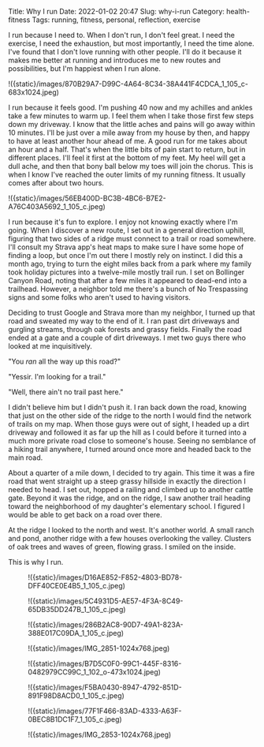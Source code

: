 Title: Why I run
Date: 2022-01-02 20:47
Slug: why-i-run
Category: health-fitness
Tags: running, fitness, personal, reflection, exercise

I run because I need to. When I don't run, I don't feel great. I need the exercise, I need the exhaustion, but most importantly, I need the time alone. I've found that I don't love running with other people. I'll do it because it makes me better at running and introduces me to new routes and possibilities, but I'm happiest when I run alone. 

!({static}/images/870B29A7-D99C-4A64-8C34-38A441F4CDCA_1_105_c-683x1024.jpeg)

I run because it feels good. I'm pushing 40 now and my achilles and ankles take a few minutes to warm up. I feel them when I take those first few steps down my driveway. I know that the little aches and pains will go away within 10 minutes. I'll be just over a mile away from my house by then, and happy to have at least another hour ahead of me. A good run for me takes about an hour and a half. That's when the little bits of pain start to return, but in different places. I'll feel it first at the bottom of my feet. My heel will get a dull ache, and then that bony ball below my toes will join the chorus. This is when I know I've reached the outer limits of my running fitness. It usually comes after about two hours.

!({static}/images/56EB400D-BC3B-4BC6-B7E2-A76C403A5692_1_105_c.jpeg)

I run because it's fun to explore. I enjoy not knowing exactly where I'm going. When I discover a new route, I set out in a general direction uphill, figuring that two sides of a ridge must connect to a trail or road somewhere. I'll consult my Strava app's heat maps to make sure I have some hope of finding a loop, but once I'm out there I mostly rely on instinct. I did this a month ago, trying to turn the eight miles back from a park where my family took holiday pictures into a twelve-mile mostly trail run. I set on Bollinger Canyon Road, noting that after a few miles it appeared to dead-end into a trailhead. However, a neighbor told me there's a bunch of No Trespassing signs and some folks who aren't used to having visitors. 

Deciding to trust Google and Strava more than my neighbor, I turned up that road and sweated my way to the end of it. I ran past dirt driveways and gurgling streams, through oak forests and grassy fields. Finally the road ended at a gate and a couple of dirt driveways. I met two guys there who looked at me inquisitively. 

"You *ran* all the way up this road?"

"Yessir. I'm looking for a trail."

"Well, there ain't no trail past here."

I didn't believe him but I didn't push it. I ran back down the road, knowing that just on the other side of the ridge to the north I would find the network of trails on my map. When those guys were out of sight, I headed up a dirt driveway and followed it as far up the hill as I could before it turned into a much more private road close to someone's house. Seeing no semblance of a hiking trail anywhere, I turned around once more and headed back to the main road. 

About a quarter of a mile down, I decided to try again. This time it was a fire road that went straight up a steep grassy hillside in exactly the direction I needed to head. I set out, hopped a railing and climbed up to another cattle gate. Beyond it was the ridge, and on the ridge, I saw another trail heading toward the neighborhood of my daughter's elementary school. I figured I would be able to get back on a road over there.

At the ridge I looked to the north and west. It's another world. A small ranch and pond, another ridge with a few houses overlooking the valley. Clusters of oak trees and waves of green, flowing grass. I smiled on the inside. 

This is why I run. 

<figure class="wp-block-image size-large">!({static}/images/D16AE852-F852-4803-BD78-DFF40CE0E4B5_1_105_c.jpeg)

!({static}/images/5C4931D5-AE57-4F3A-8C49-65DB35DD247B_1_105_c.jpeg)

!({static}/images/286B2AC8-90D7-49A1-823A-388E017C09DA_1_105_c.jpeg)

!({static}/images/IMG_2851-1024x768.jpeg)

!({static}/images/B7D5C0F0-99C1-445F-8316-0482979CC99C_1_102_o-473x1024.jpeg)

!({static}/images/F5BA0430-8947-4792-851D-891F98D8ACD0_1_105_c.jpeg)

!({static}/images/77F1F466-83AD-4333-A63F-0BEC8B1DC1F7_1_105_c.jpeg)

!({static}/images/IMG_2853-1024x768.jpeg)
</figure>